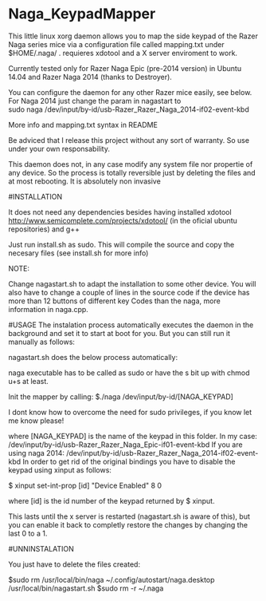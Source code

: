 # Naga_KeypadMapper
This little linux xorg daemon allows you to map the side keypad of the Razer Naga series mice via a configuration file called mapping.txt under $HOME/.naga/ . requieres xdotool and a X server enviroment to work.

Currently tested only for Razer Naga Epic (pre-2014 version) in Ubuntu 14.04 and Razer Naga 2014 (thanks to Destroyer).

You can configure the daemon for any other Razer mice easily, see below.
For Naga 2014 just change the param in nagastart to  
 sudo naga /dev/input/by-id/usb-Razer_Razer_Naga_2014-if02-event-kbd

More info and mapping.txt syntax in README

Be adviced that I release this project without any sort of warranty. So use under your own responsability.

This daemon does not, in any case modify any system file nor propertie of any device. So the process is totally reversible just by deleting the files and at most rebooting. It is absolutely non invasive


#INSTALLATION

It does not need any dependencies besides having installed xdotool http://www.semicomplete.com/projects/xdotool/  (in the oficial ubuntu repositories)
and g++

Just run install.sh as sudo.
This will compile the source and copy the necesary files (see install.sh for more info)

 NOTE:
 
Change nagastart.sh to adapt the installation to some other device. You will also have to change a couple of lines in the source code if the device has more than 12 buttons of different key Codes than the naga, more information in naga.cpp.

#USAGE
The instalation process automatically executes the daemon in the background and set it to start at boot for you. But you can still run it manually as follows:

nagastart.sh does the below process automatically:

naga executable has to be called as sudo or have the s bit up with chmod u+s at least.

Init the mapper by calling: $./naga /dev/input/by-id/[NAGA_KEYPAD]

I dont know how to overcome the need for sudo privileges, if you know let me know please!

where [NAGA_KEYPAD] is the name of the keypad in this folder. 
In my case:   /dev/input/by-id/usb-Razer_Razer_Naga_Epic-if01-event-kbd
If you are using naga 2014: /dev/input/by-id/usb-Razer_Razer_Naga_2014-if02-event-kbd
In order to get rid of the original bindings you have to disable the keypad using xinput as follows:

$ xinput set-int-prop [id] "Device Enabled" 8 0

where [id] is the id number of the keypad returned by $ xinput.

This lasts until the x server is restarted (nagastart.sh is aware of this), but you can enable it back to completly restore the changes by changing the last 0 to a 1.

#UNNINSTALATION

You just have to delete the files created:

$sudo rm /usr/local/bin/naga ~/.config/autostart/naga.desktop /usr/local/bin/nagastart.sh
$sudo rm -r ~/.naga
